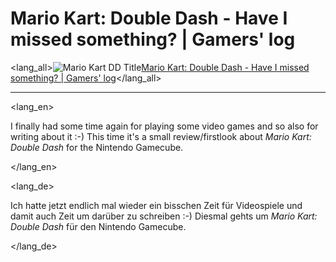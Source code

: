 # Mario Kart: Double Dash - Have I missed something? | Gamers' log

<lang_all><img src="http://www.zerokspot.com/gallery/data/games/mariokartdd/mariokartdd-title.small.jpg" class="left" title="Mario Kart DD Title"/><a href="http://www.gamerslog.com/node/view/7">Mario Kart: Double Dash - Have I missed something? | Gamers' log</a></lang_all>

-------------------------------

<lang_en><p>I finally had some time again for playing some video games and so also for writing about it :-) This time it's a small review/firstlook about <em>Mario Kart: Double Dash</em> for the Nintendo Gamecube.</p></lang_en>

<lang_de><p>Ich hatte jetzt endlich mal wieder ein bisschen Zeit für Videospiele und damit auch Zeit um darüber zu schreiben :-) Diesmal gehts um <em>Mario Kart: Double Dash</em> für den Nintendo Gamecube.</p></lang_de>

